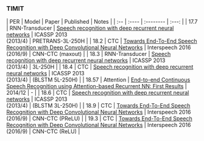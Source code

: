 ### TIMIT
| PER | Model | Paper | Published | Notes |
| :-- | :---- | :-------- | :---: |
| 17.7 | RNN-Transducer | [Speech recognition with deep recurrent neural networks](https://arxiv.org/abs/1303.5778) | ICASSP 2013 <br> (2013/4) | PRETRANS-3L-250H |
| 18.2 | CTC | [Towards End-To-End Speech Recognition with Deep Convolutional Neural Networks](http://www.isca-speech.org/archive/Interspeech_2016/pdfs/1446.PDF) | Interspeech 2016 <br> (2016/9) | CNN-CTC (maxout) |
| 18.3 | RNN-Transducer | [Speech recognition with deep recurrent neural networks](https://arxiv.org/abs/1303.5778) | ICASSP 2013 <br> (2013/4) | 3L-250H |
| 18.4 | CTC | [Speech recognition with deep recurrent neural networks](https://arxiv.org/abs/1303.5778)  | ICASSP 2013 <br> (2013/4) | (BLSTM 5L-250H) |
| 18.57 | Attention | [End-to-end Continuous Speech Recognition using Attention-based Recurrent NN: First Results](https://arxiv.org/abs/1412.1602)  | 2014/12 | - |
| 18.6 | CTC | [Speech recognition with deep recurrent neural networks](https://arxiv.org/abs/1303.5778)  | ICASSP 2013 <br> (2013/4) | (BLSTM 3L-250H) |
| 18.9 | CTC | [Towards End-To-End Speech Recognition with Deep Convolutional Neural Networks](http://www.isca-speech.org/archive/Interspeech_2016/pdfs/1446.PDF) | Interspeech 2016 <br> (2016/9) | CNN-CTC (PReLU) |
| 19.3 | CTC | [Towards End-To-End Speech Recognition with Deep Convolutional Neural Networks](http://www.isca-speech.org/archive/Interspeech_2016/pdfs/1446.PDF) | Interspeech 2016 <br> (2016/9) | CNN-CTC (ReLU) |
<!-- | - | model | Paper | Published | Notes | -->
